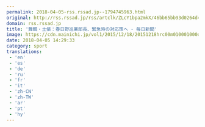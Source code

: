 ```yaml
---
permalink: 2018-04-05-rss.rssad.jp--1794745963.html
original: http://rss.rssad.jp/rss/artclk/ZLcY1bpa2mkX/46bb65bb93d0264d40e59dc90a29bdca?ul=oN3txAO9Miz9Lc1SxKXQaFV81TUWPuMMFlhe9aZbbhRarbiqXq9o9ArLUWOaE4iNBnkeo0B10jqWLZco3B9gLbvOdVOf
domain: rss.rssad.jp
title: '舞鶴・土俵：春日野巡業部長、緊急時の対応策へ - 毎日新聞'
image: https://cdn.mainichi.jp/vol1/2015/12/18/20151218hrc00m010001000q/9.jpg?2
date: 2018-04-05 14:29:33
category: sport
translations: 
 - 'en'
 - 'es'
 - 'de'
 - 'ru'
 - 'fr'
 - 'it'
 - 'zh-CN'
 - 'zh-TW'
 - 'ar'
 - 'pt'
 - 'hy'
---
```


